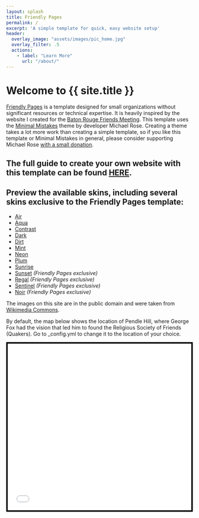 ```yaml
---
layout: splash
title: Friendly Pages
permalink: /
excerpt: 'A simple template for quick, easy website setup'
header:
  overlay_image: "assets/images/pic_home.jpg"
  overlay_filter: .5
  actions:
    - label: "Learn More"
      url: "/about/"
---
```


# Welcome to {{ site.title }}

[Friendly Pages](https://github.com/garrett-ordner/friendly-pages) is a template designed for small organizations without significant resources or technical expertise. It is heavily inspired by the website I created for the [Baton Rouge Friends Meeting](https://batonrougequakers.org). This template uses the [Minimal Mistakes](https://mademistakes.com/work/jekyll-themes/minimal-mistakes/) theme by developer Michael Rose. Creating a theme takes a lot more work than creating a simple template, so if you like this template or Minimal Mistakes in general, please consider supporting Michael Rose [with a small donation](https://buymeacoffee.com/mmistakes).


## The full guide to create your own website with this template can be found [HERE](https://github.com/garrett-ordner/friendly-pages/blob/master/README.md).

## Preview the available skins, including several skins exclusive to the Friendly Pages template:

- [Air](https://air.friendlypages.org)
- [Aqua](https://aqua.friendlypages.org)
- [Contrast](https://contrast.friendlypages.org)
- [Dark](https://dark.friendlypages.org)
- [Dirt](https://dirt.friendlypages.org)
- [Mint](https://mint.friendlypages.org)
- [Neon](https://neon.friendlypages.org)
- [Plum](https://plum.friendlypages.org)
- [Sunrise](https://sunrise.friendlypages.org)
- [Sunset](https://sunset.friendlypages.org) *(Friendly Pages exclusive)*
- [Regal](https://regal.friendlypages.org) *(Friendly Pages exclusive)*
- [Sentinel](https://sentinel.friendlypages.org) *(Friendly Pages exclusive)*
- [Noir](https://noir.friendlypages.org) *(Friendly Pages exclusive)*

The images on this site are in the public domain and were taken from [Wikimedia Commons](https://commons.wikimedia.org).

By default, the map below shows the location of Pendle Hill, where George Fox had the vision that led him to found the Religious Society of Friends (Quakers). Go to _config.yml to change it to the location of your choice.


<!-- Here there be dragons: map styling and embed; delete this if you don't want a map; otherwise don't touch it, as the map link is set in _config.yml; if you want this map on another page, carefully copy everything below this comment and paste it on that page-->
<style>
  .map-container {
    max-width: 600px;
    margin-left: auto;
    margin-right: auto;
    border: 4px solid black;
  }
  .map-container iframe {
    width: 100%;
    height: 450px;
    border: none;
    display: block;
  }
</style>

<div class="map-container">
  <iframe
    src= "{{ site.location }}"
    allowfullscreen=""
    loading="lazy"
    referrerpolicy="no-referrer-when-downgrade"
  ></iframe>
</div>
